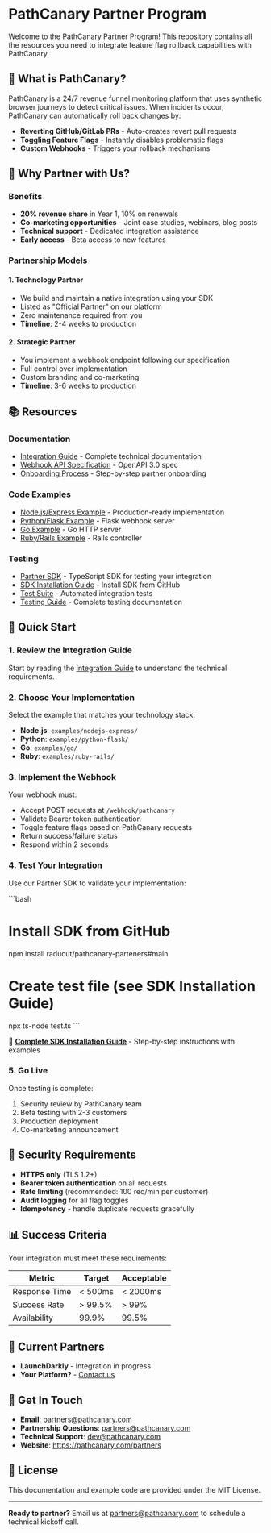 # PathCanary Partner Program

Welcome to the PathCanary Partner Program! This repository contains all the resources you need to integrate feature flag rollback capabilities with PathCanary.

## 🚀 What is PathCanary?

PathCanary is a 24/7 revenue funnel monitoring platform that uses synthetic browser journeys to detect critical issues. When incidents occur, PathCanary can automatically roll back changes by:

- **Reverting GitHub/GitLab PRs** - Auto-creates revert pull requests
- **Toggling Feature Flags** - Instantly disables problematic flags
- **Custom Webhooks** - Triggers your rollback mechanisms

## 🤝 Why Partner with Us?

### Benefits
- **20% revenue share** in Year 1, 10% on renewals
- **Co-marketing opportunities** - Joint case studies, webinars, blog posts
- **Technical support** - Dedicated integration assistance
- **Early access** - Beta access to new features

### Partnership Models

#### 1. Technology Partner
- We build and maintain a native integration using your SDK
- Listed as "Official Partner" on our platform
- Zero maintenance required from you
- **Timeline**: 2-4 weeks to production

#### 2. Strategic Partner
- You implement a webhook endpoint following our specification
- Full control over implementation
- Custom branding and co-marketing
- **Timeline**: 3-6 weeks to production

## 📚 Resources

### Documentation
- [Integration Guide](./docs/INTEGRATION_GUIDE.md) - Complete technical documentation
- [Webhook API Specification](./docs/API_SPECIFICATION.md) - OpenAPI 3.0 spec
- [Onboarding Process](./docs/ONBOARDING.md) - Step-by-step partner onboarding

### Code Examples
- [Node.js/Express Example](./examples/nodejs-express/) - Production-ready implementation
- [Python/Flask Example](./examples/python-flask/) - Flask webhook server
- [Go Example](./examples/go/) - Go HTTP server
- [Ruby/Rails Example](./examples/ruby-rails/) - Rails controller

### Testing
- [Partner SDK](./sdk/) - TypeScript SDK for testing your integration
- [SDK Installation Guide](./sdk/INSTALLATION.md) - Install SDK from GitHub
- [Test Suite](./tests/) - Automated integration tests
- [Testing Guide](./docs/TESTING_GUIDE.md) - Complete testing documentation

## 🎯 Quick Start

### 1. Review the Integration Guide
Start by reading the [Integration Guide](./docs/INTEGRATION_GUIDE.md) to understand the technical requirements.

### 2. Choose Your Implementation
Select the example that matches your technology stack:
- **Node.js**: `examples/nodejs-express/`
- **Python**: `examples/python-flask/`
- **Go**: `examples/go/`
- **Ruby**: `examples/ruby-rails/`

### 3. Implement the Webhook
Your webhook must:
- Accept POST requests at `/webhook/pathcanary`
- Validate Bearer token authentication
- Toggle feature flags based on PathCanary requests
- Return success/failure status
- Respond within 2 seconds

### 4. Test Your Integration
Use our Partner SDK to validate your implementation:

\`\`\`bash
# Install SDK from GitHub
npm install raducut/pathcanary-parteners#main

# Create test file (see SDK Installation Guide)
npx ts-node test.ts
\`\`\`

📖 **[Complete SDK Installation Guide](./sdk/INSTALLATION.md)** - Step-by-step instructions with examples

### 5. Go Live
Once testing is complete:
1. Security review by PathCanary team
2. Beta testing with 2-3 customers
3. Production deployment
4. Co-marketing announcement

## 🔐 Security Requirements

- **HTTPS only** (TLS 1.2+)
- **Bearer token authentication** on all requests
- **Rate limiting** (recommended: 100 req/min per customer)
- **Audit logging** for all flag toggles
- **Idempotency** - handle duplicate requests gracefully

## 📊 Success Criteria

Your integration must meet these requirements:

| Metric | Target | Acceptable |
|--------|--------|------------|
| Response Time | < 500ms | < 2000ms |
| Success Rate | > 99.5% | > 99% |
| Availability | 99.9% | 99.5% |

## 🏢 Current Partners

- **LaunchDarkly** - Integration in progress
- **Your Platform?** - [Contact us](mailto:partners@pathcanary.com)

## 💬 Get In Touch

- **Email**: partners@pathcanary.com
- **Partnership Questions**: partners@pathcanary.com
- **Technical Support**: dev@pathcanary.com
- **Website**: https://pathcanary.com/partners

## 📄 License

This documentation and example code are provided under the MIT License.

---

**Ready to partner?** Email us at partners@pathcanary.com to schedule a technical kickoff call.
